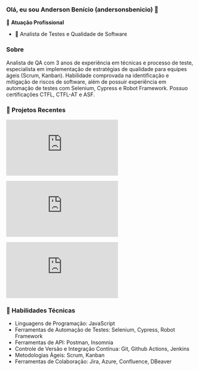 ### Olá, eu sou Anderson Benício (andersonsbenicio) 👋

🏢 **Atuação Profissional**

- 🚀 Analista de Testes e Qualidade de Software

### Sobre

Analista de QA com 3 anos de experiência em técnicas e processo de teste, especialista em implementação de estratégias de qualidade para equipes ágeis (Scrum, Kanban). Habilidade comprovada na identificação e mitigação de riscos de software, além de possuir experiência em automação de testes com Selenium, Cypress e Robot Framework. Possuo certificações CTFL, CTFL-AT e ASF.

### 📌 Projetos Recentes

[![Projeto automação WEB com Cypress](https://github.com/andersonsbenicio/automacao-web-cypress/blob/main/README.md)](https://github.com/andersonsbenicio/automacao-web-cypress)

[![suits-academy-front-robot](https://github.com/andersonsbenicio/suits-academy-front-robot/blob/main/README.md)](https://github.com/andersonsbenicio/suits-academy-api-robot-)

[![suits-academy-api-robot-](https://github.com/andersonsbenicio/suits-academy-api-robot-/blob/main/README.md)](https://github.com/andersonsbenicio/suits-academy-api-robot-)

### 🚀 Habilidades Técnicas

- Linguagens de Programação: JavaScript
- Ferramentas de Automação de Testes: Selenium, Cypress, Robot Framework
- Ferramentas de API: Postman, Insomnia
- Controle de Versão e Integração Contínua: Git, Github Actions, Jenkins
- Metodologias Ágeis: Scrum, Kanban
- Ferramentas de Colaboração: Jira, Azure, Confluence, DBeaver
